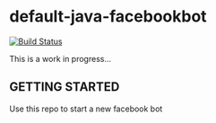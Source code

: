 # default-java-facebookbot

[![Build Status](https://travis-ci.org/itjustworksteam/default-java-facebookbot.svg?branch=master)](https://travis-ci.org/itjustworksteam/default-java-facebookbot)

This is a work in progress...

## GETTING STARTED

Use this repo to start a new facebook bot
